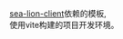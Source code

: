 <div><a href="https://www.npmjs.com/package/sea-lion-client" target="_blank">sea-lion-client</a>依赖的模板,</div>
<div>使用vite构建的项目开发环境。</div>
